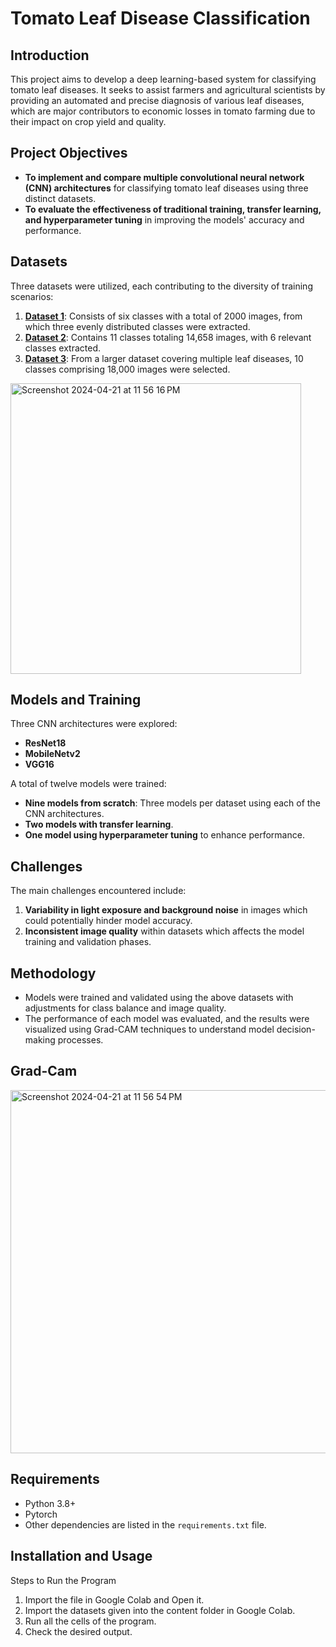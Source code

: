 # Tomato Leaf Disease Classification

## Introduction
This project aims to develop a deep learning-based system for classifying tomato leaf diseases. It seeks to assist farmers and agricultural scientists by providing an automated and precise diagnosis of various leaf diseases, which are major contributors to economic losses in tomato farming due to their impact on crop yield and quality.

## Project Objectives
- **To implement and compare multiple convolutional neural network (CNN) architectures** for classifying tomato leaf diseases using three distinct datasets.
- **To evaluate the effectiveness of traditional training, transfer learning, and hyperparameter tuning** in improving the models' accuracy and performance.

## Datasets
Three datasets were utilized, each contributing to the diversity of training scenarios:
1. **[Dataset 1](https://www.kaggle.com/datasets/joseenriquelopez/tomato-leaf-diseases)**: Consists of six classes with a total of 2000 images, from which three evenly distributed classes were extracted.
2. **[Dataset 2](https://www.kaggle.com/datasets/cookiefinder/tomato-disease-multiple-sources)**: Contains 11 classes totaling 14,658 images, with 6 relevant classes extracted.
3. **[Dataset 3](https://www.kaggle.com/datasets/abdallahalidev/plantvillage-dataset)**: From a larger dataset covering multiple leaf diseases, 10 classes comprising 18,000 images were selected.

<img width="465" alt="Screenshot 2024-04-21 at 11 56 16 PM" src="https://github.com/aswiinraviprakash/COMP6721-GroupG/assets/47520723/6a434d0e-1032-4956-825e-a7ac5e42c475">
   

## Models and Training
Three CNN architectures were explored:
- **ResNet18**
- **MobileNetv2**
- **VGG16**

A total of twelve models were trained:
- **Nine models from scratch**: Three models per dataset using each of the CNN architectures.
- **Two models with transfer learning**.
- **One model using hyperparameter tuning** to enhance performance.

## Challenges
The main challenges encountered include:
1. **Variability in light exposure and background noise** in images which could potentially hinder model accuracy.
2. **Inconsistent image quality** within datasets which affects the model training and validation phases.

## Methodology
- Models were trained and validated using the above datasets with adjustments for class balance and image quality.
- The performance of each model was evaluated, and the results were visualized using Grad-CAM techniques to understand model decision-making processes.

## Grad-Cam
<img width="581" alt="Screenshot 2024-04-21 at 11 56 54 PM" src="https://github.com/aswiinraviprakash/COMP6721-GroupG/assets/47520723/2bd0f145-b960-45a6-bdce-e45ed9029419">

## Requirements
- Python 3.8+
- Pytorch
- Other dependencies are listed in the `requirements.txt` file.

## Installation and Usage
Steps to Run the Program

1. Import the file in Google Colab and Open it.
2. Import the datasets given into the content folder in Google Colab.
3. Run all the cells of the program.
4. Check the desired output.
